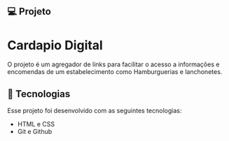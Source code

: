 ## 💻 Projeto

# Cardapio Digital

O projeto é um agregador de links para facilitar o acesso a informações e encomendas de um estabelecimento como Hamburguerias e lanchonetes.

## 🚀 Tecnologias

Esse projeto foi desenvolvido com as seguintes tecnologias:

- HTML e CSS
- Git e Github
